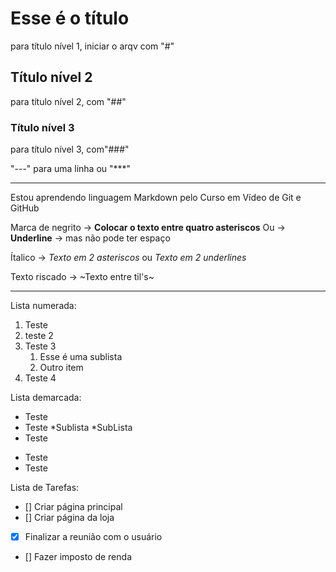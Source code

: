 # Esse é o título
para título nível 1, iniciar o arqv com "#"
## Título nível 2
para título nível 2, com "##"
### Título nível 3
para título nível 3, com"###"

"---" para uma linha ou "***"
***

Estou aprendendo linguagem Markdown pelo Curso em Vídeo de Git e GitHub

Marca de negrito -> **Colocar o texto entre quatro asteriscos**
Ou -> __Underline__ -> mas não pode ter espaço

Ítalico -> *Texto em 2 asteriscos* ou _Texto em 2 underlines_


Texto riscado -> ~Texto entre til's~

***

Lista numerada:

1. Teste
1. teste 2
1. Teste 3
    1. Esse é uma sublista
    2. Outro item
1. Teste 4

Lista demarcada:

* Teste
* Teste
   *Sublista
   *SubLista
* Teste
- Teste
- Teste

Lista de Tarefas:

- [] Criar página principal
- [] Criar página da loja
- [x] Finalizar a reunião com o usuário
- [] Fazer imposto de renda